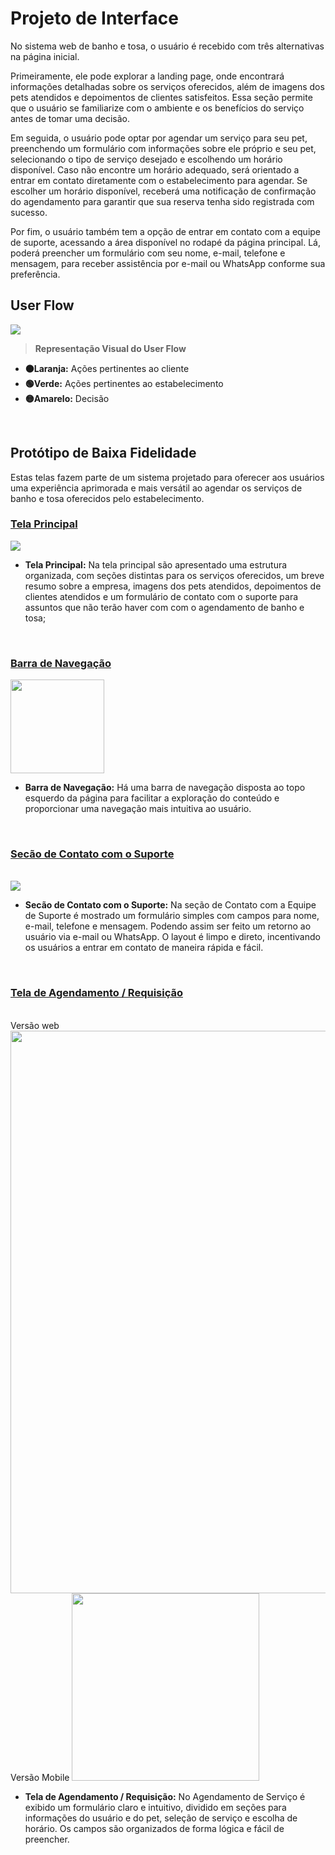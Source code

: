 
# Projeto de Interface

No sistema web de banho e tosa, o usuário é recebido com três alternativas na página inicial.

Primeiramente, ele pode explorar a landing page, onde encontrará informações detalhadas sobre os serviços oferecidos, além de imagens dos pets atendidos e depoimentos de clientes satisfeitos. Essa seção permite que o usuário se familiarize com o ambiente e os benefícios do serviço antes de tomar uma decisão.

Em seguida, o usuário pode optar por agendar um serviço para seu pet, preenchendo um formulário com informações sobre ele próprio e seu pet, selecionando o tipo de serviço desejado e escolhendo um horário disponível. Caso não encontre um horário adequado, será orientado a entrar em contato diretamente com o estabelecimento para agendar. Se escolher um horário disponível, receberá uma notificação de confirmação do agendamento para garantir que sua reserva tenha sido registrada com sucesso.

Por fim, o usuário também tem a opção de entrar em contato com a equipe de suporte, acessando a área disponível no rodapé da página principal. Lá, poderá preencher um formulário com seu nome, e-mail, telefone e mensagem, para receber assistência por e-mail ou WhatsApp conforme sua preferência.
<br>

## User Flow

<img src ="img/user-flow-client.jpg" />

<br>

> **Representação Visual do User Flow**

* **🟠Laranja:** Ações pertinentes ao cliente
* **🟢Verde:** Ações pertinentes ao estabelecimento
* **🟡Amarelo:** Decisão

<br>

## Protótipo de Baixa Fidelidade

Estas telas fazem parte de um sistema projetado para oferecer aos usuários uma experiência aprimorada e mais versátil ao agendar os serviços de banho e tosa oferecidos pelo estabelecimento.


<h3><ins> Tela Principal </ins></h3>

<img src= "img/prototipo_home.png" />

</div>

* **Tela Principal:** Na tela principal são apresentado uma estrutura organizada, com seções distintas para os serviços oferecidos, um breve resumo sobre a empresa, imagens dos pets atendidos, depoimentos de clientes atendidos e um formulário de contato com o suporte para assuntos que não terão haver com com o agendamento de banho e tosa;

<br>

<div align="left">

<h3><ins> Barra de Navegação </ins></h3>

<img src="img/prototipo_nav_bar.png" width="150px"/>

</div>

* **Barra de Navegação:** Há uma barra de navegação disposta ao topo esquerdo da página para facilitar a exploração do conteúdo e proporcionar uma navegação mais intuitiva ao usuário.

<br>

<div align="left">

<h3><ins> Secão de Contato com o Suporte </ins></h3>

<br>

<img src="img/Sessao_suporte_pag_princ.png" />

</div>

* **Secão de Contato com o Suporte:** Na seção de Contato com a Equipe de Suporte é mostrado um formulário simples com campos para nome, e-mail, telefone e mensagem. Podendo assim ser feito um retorno ao usuário via e-mail ou WhatsApp. O layout é limpo e direto, incentivando os usuários a entrar em contato de maneira rápida e fácil.

<br>

<div align="left">

<h3><ins> Tela de Agendamento / Requisição </ins></h3>
<br>
Versão web
<img src= "img/prototipo_request_desktop_web.png" width="900px" />
<br>
Versão Mobile
<img src= "img/prototipo_request_celular.png" width="300px" />


</div>

* **Tela de Agendamento / Requisição:** No Agendamento de Serviço é exibido um formulário claro e intuitivo, dividido em seções para informações do usuário e do pet, seleção de serviço e escolha de horário. Os campos são organizados de forma lógica e fácil de preencher.



